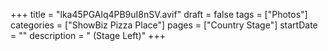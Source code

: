 +++
title = "lka45PGAlq4PB9uI8nSV.avif"
draft = false
tags = ["Photos"]
categories = ["ShowBiz Pizza Place"]
pages = ["Country Stage"]
startDate = ""
description = " (Stage Left)"
+++

